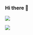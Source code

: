 ### Hi there 👋

![](https://komarev.com/ghpvc/?username=woshiyyya&color=brightgreen)

<img src="https://github-readme-stats.vercel.app/api?username=woshiyyya&&show_icons=true&title_color=ffffff&icon_color=bb2acf&text_color=daf7dc&bg_color=191919">

<!--
**woshiyyya/woshiyyya** is a ✨ _special_ ✨ repository because its `README.md` (this file) appears on your GitHub profile.

Here are some ideas to get you started:

- 🔭 I’m currently working on ...
- 🌱 I’m currently learning ...
- 👯 I’m looking to collaborate on ...
- 🤔 I’m looking for help with ...
- 💬 Ask me about ...
- 📫 How to reach me: ...
- 😄 Pronouns: ...
- ⚡ Fun fact: ...
-->
